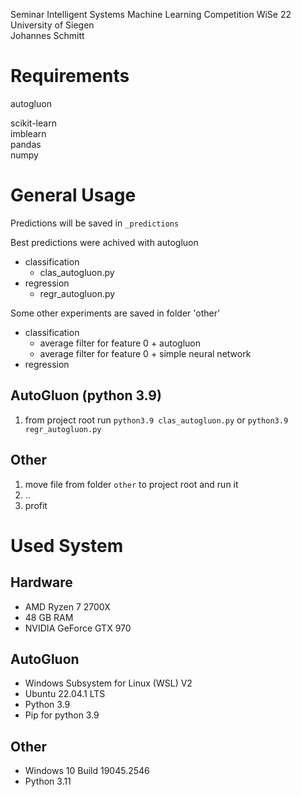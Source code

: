 Seminar Intelligent Systems Machine Learning Competition WiSe 22  
University of Siegen  
Johannes Schmitt

# Requirements
autogluon  
	
scikit-learn  
imblearn  
pandas  
numpy  

# General Usage
Predictions will be saved in `_predictions`

Best predictions were achived with autogluon
- classification
	- clas_autogluon.py
- regression
	- regr_autogluon.py


Some other experiments are saved in folder 'other'
- classification
	- average filter for feature 0 + autogluon
	- average filter for feature 0 + simple neural network
- regression


## AutoGluon (python 3.9)
1. from project root run `python3.9 clas_autogluon.py` or `python3.9 regr_autogluon.py`

## Other
1. move file from folder `other` to project root and run it
2. ..
3. profit
	
# Used System
## Hardware
- AMD Ryzen 7 2700X
- 48 GB RAM
- NVIDIA GeForce GTX 970

## AutoGluon
- Windows Subsystem for Linux (WSL) V2
- Ubuntu 22.04.1 LTS
- Python 3.9
- Pip for python 3.9

## Other
- Windows 10 Build 19045.2546
- Python 3.11
